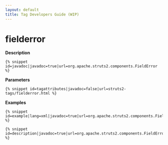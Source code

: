 ```yaml
---
layout: default
title: Tag Developers Guide (WIP)
---
```


# fielderror

__Description__



~~~~~~~
{% snippet id=javadoc|javadoc=true|url=org.apache.struts2.components.FieldError %}
~~~~~~~

__Parameters__



~~~~~~~
{% snippet id=tagattributes|javadoc=false|url=struts2-tags/fielderror.html %}
~~~~~~~

__Examples__



~~~~~~~
{% snippet id=example|lang=xml|javadoc=true|url=org.apache.struts2.components.FieldError %}
~~~~~~~


~~~~~~~
{% snippet id=description|javadoc=true|url=org.apache.struts2.components.FieldError %}
~~~~~~~
